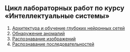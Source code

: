 ## Цикл лабораторных работ по курсу «Интеллектуальные системы»
1. [Архитектура и обучение глубоких нейронных сетей](Lab01)
2. [Обнаружение аномалий](Lab02)
3. [Распознавание изображений](Lab03)
4. [Распознавание последовательностей](Lab04)
